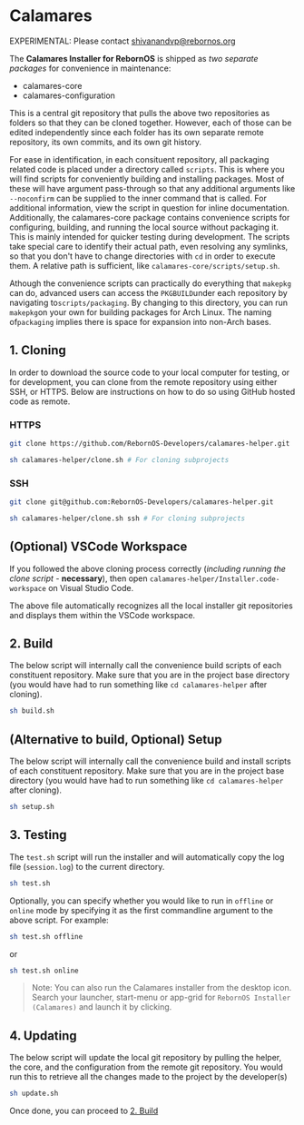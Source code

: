 # Calamares

EXPERIMENTAL: Please contact shivanandvp@rebornos.org

The **Calamares Installer for RebornOS** is shipped as *two separate packages* for convenience in maintenance:

* calamares-core
* calamares-configuration

This is a central git repository that pulls the above two repositories as folders so that they can be cloned together. However, each of those can be edited independently since each folder has its own separate remote repository, its own commits, and its own git history.

For ease in identification, in each consituent repository, all packaging related code is placed under a directory called `scripts`. This is where you will find scripts for conveniently building and installing packages. Most of these will have argument pass-through so that any additional arguments like `--noconfirm` can be supplied to the inner command that is called. For additional information, view the script in question for inline documentation. Additionally, the calamares-core package contains convenience scripts for configuring, building, and running the local source without packaging it. This is mainly intended for quicker testing during development. The scripts take special care to identify their actual path, even resolving any symlinks, so that you don't have to change directories with `cd` in order to execute them. A relative path is sufficient, like `calamares-core/scripts/setup.sh`.

Athough the convenience scripts can practically do everything that `makepkg` can do, advanced users can access the `PKGBUILD`under each repository by navigating to`scripts/packaging`. By changing to this directory, you can run `makepkg`on your own for building packages for Arch Linux. The naming of`packaging` implies there is space for expansion into non-Arch bases.

## 1. Cloning

In order to download the source code to your local computer for testing, or for development, you can clone from the remote repository using either SSH, or HTTPS. Below are instructions on how to do so using GitHub hosted code as remote.

### HTTPS

```bash
git clone https://github.com/RebornOS-Developers/calamares-helper.git

sh calamares-helper/clone.sh # For cloning subprojects
```

### SSH

```bash
git clone git@github.com:RebornOS-Developers/calamares-helper.git

sh calamares-helper/clone.sh ssh # For cloning subprojects
```

## (Optional) VSCode Workspace

If you followed the above cloning process correctly (*including running the clone script* - **necessary**),
then open `calamares-helper/Installer.code-workspace` on Visual Studio Code.

The above file automatically recognizes all the local installer git repositories and displays them within the VSCode workspace.

## 2. Build

The below script will internally call the convenience build scripts of each constituent repository. Make sure that you are in the project base directory (you would have had to run something like `cd calamares-helper` after cloning).

```bash
sh build.sh
```

## (Alternative to build, Optional) Setup

The below script will internally call the convenience build and install scripts of each constituent repository. Make sure that you are in the project base directory (you would have had to run something like `cd calamares-helper` after cloning).

```bash
sh setup.sh
```

## 3. Testing

The `test.sh` script will run the installer and will automatically copy the log file (`session.log`) to the current directory.

```bash
sh test.sh
```

Optionally, you can specify whether you would like to run in `offline` or `online` mode by specifying it as the first commandline argument to the above script. For example:

```bash
sh test.sh offline
```

or

```bash
sh test.sh online
```

> Note: You can also run the Calamares installer from the desktop icon. Search your launcher, start-menu or app-grid for `RebornOS Installer (Calamares)` and launch it by clicking.

## 4. Updating

The below script will update the local git repository by pulling the helper, the core, and the configuration from the remote git repository. You would run this to retrieve all the changes made to the project by the developer(s)

```bash
sh update.sh
```

Once done, you can proceed to [2. Build](2-build)
